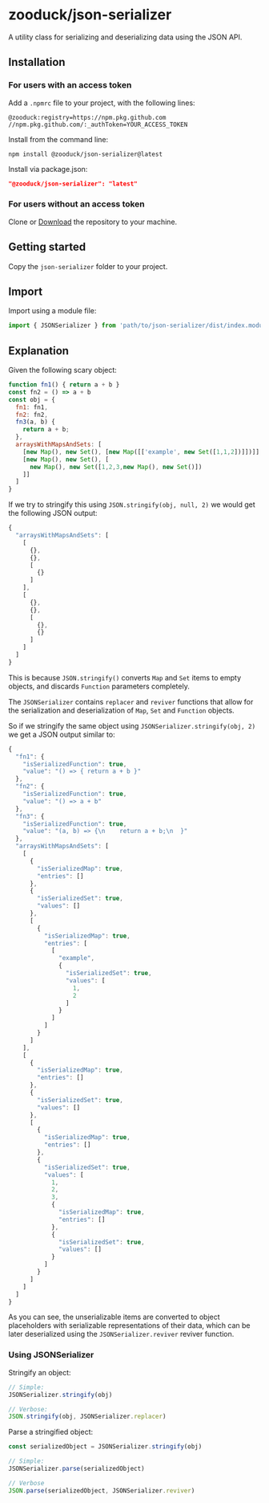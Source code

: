 # zooduck/json-serializer

A utility class for serializing and deserializing data using the JSON API.

## Installation

### For users with an access token

Add a `.npmrc` file to your project, with the following lines:

```text
@zooduck:registry=https://npm.pkg.github.com
//npm.pkg.github.com/:_authToken=YOUR_ACCESS_TOKEN
```

Install from the command line:

```node
npm install @zooduck/json-serializer@latest
```

Install via package.json:

```json
"@zooduck/json-serializer": "latest"
```

### For users without an access token

Clone or [Download](https://github.com/zooduck/json-serializer/archive/refs/heads/master.zip) the repository to your machine.

## Getting started

Copy the `json-serializer` folder to your project.

## Import

Import using a module file:

```javascript
import { JSONSerializer } from 'path/to/json-serializer/dist/index.module.js'
```

## Explanation

Given the following scary object:

```javascript
function fn1() { return a + b }
const fn2 = () => a + b
const obj = {
  fn1: fn1,
  fn2: fn2,
  fn3(a, b) {
    return a + b;
  },
  arraysWithMapsAndSets: [
    [new Map(), new Set(), [new Map([['example', new Set([1,1,2])]])]],
    [new Map(), new Set(), [
      new Map(), new Set([1,2,3,new Map(), new Set()])
    ]]
  ]
}
```

If we try to stringify this using `JSON.stringify(obj, null, 2)` we would get the following JSON output:

```javascript
{
  "arraysWithMapsAndSets": [
    [
      {},
      {},
      [
        {}
      ]
    ],
    [
      {},
      {},
      [
        {},
        {}
      ]
    ]
  ]
}
```

This is because `JSON.stringify()` converts `Map` and `Set` items to empty objects, and discards `Function` parameters completely.

The `JSONSerializer` contains `replacer` and `reviver` functions that allow for the serialization and deserialization of `Map`, `Set` and `Function` objects.

So if we stringify the same object using `JSONSerializer.stringify(obj, 2)` we get a JSON output similar to:

```javascript
{
  "fn1": {
    "isSerializedFunction": true,
    "value": "() => { return a + b }"
  },
  "fn2": {
    "isSerializedFunction": true,
    "value": "() => a + b"
  },
  "fn3": {
    "isSerializedFunction": true,
    "value": "(a, b) => {\n    return a + b;\n  }"
  },
  "arraysWithMapsAndSets": [
    [
      {
        "isSerializedMap": true,
        "entries": []
      },
      {
        "isSerializedSet": true,
        "values": []
      },
      [
        {
          "isSerializedMap": true,
          "entries": [
            [
              "example",
              {
                "isSerializedSet": true,
                "values": [
                  1,
                  2
                ]
              }
            ]
          ]
        }
      ]
    ],
    [
      {
        "isSerializedMap": true,
        "entries": []
      },
      {
        "isSerializedSet": true,
        "values": []
      },
      [
        {
          "isSerializedMap": true,
          "entries": []
        },
        {
          "isSerializedSet": true,
          "values": [
            1,
            2,
            3,
            {
              "isSerializedMap": true,
              "entries": []
            },
            {
              "isSerializedSet": true,
              "values": []
            }
          ]
        }
      ]
    ]
  ]
}
```

As you can see, the unserializable items are converted to object placeholders with serializable representations of their data, which can be later deserialized using the `JSONSerializer.reviver` reviver function.

### Using JSONSerializer

Stringify an object:

```javascript
// Simple:
JSONSerializer.stringify(obj)

// Verbose:
JSON.stringify(obj, JSONSerializer.replacer)
```

Parse a stringified object:

```javascript
const serializedObject = JSONSerializer.stringify(obj)

// Simple:
JSONSerializer.parse(serializedObject)

// Verbose
JSON.parse(serializedObject, JSONSerializer.reviver)
```
